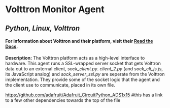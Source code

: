 # Volttron Monitor Agent
## _Python, Linux, Volttron_
#### For information about Volttron and their platform, visit their [Read the Docs](https://volttron.readthedocs.io/en/develop/index.html).   

**Description:** The Volttron platform acts as a high-level interface to hardware. This agent runs a SSL-wrapped server socket that gets Volttron data out to an external client, _sock_client.py_. _client_2.py_ (and _sock_cli_js.js_, its JavaScript analog) and _sock_server_ssl.py_ are seperate from the Volttron implementation. They provide some of the socket logic that the agent and the client use to communicate, placed in its own file.  

https://github.com/adafruit/Adafruit_CircuitPython_ADS1x15
#this has a link to a few other dependencies towards the top of the file


